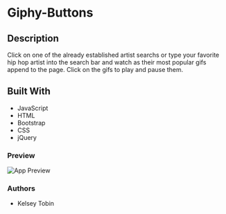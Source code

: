 # Giphy-Buttons

## Description
Click on one of the already established artist searchs or type your favorite hip hop artist into the search bar and watch as their most popular gifs append to the page. Click on the gifs to play and pause them. 

## Built With

* JavaScript
* HTML
* Bootstrap
* CSS 
* jQuery

### Preview
![App Preview](assets/images/gif.png)

### Authors
* Kelsey Tobin
